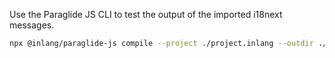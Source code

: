 Use the Paraglide JS CLI to test the output of the imported i18next messages. 

```bash
npx @inlang/paraglide-js compile --project ./project.inlang --outdir ./output
```